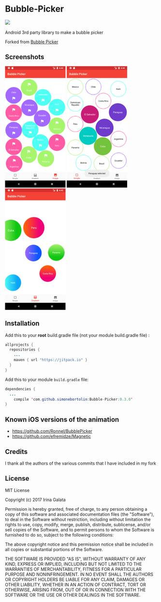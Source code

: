 # Bubble-Picker
[![](https://jitpack.io/v/simonebortolin/Bubble-Picker.svg)](https://jitpack.io/#simonebortolin/Bubble-Picker)

Android 3rd party library to make a bubble picker

Forked from [Bubble Picker](https://github.com/igalata/Bubble-Picker)

## Screenshots
<a href="https://github.com/simonebortolin/Bubble-Picker/blob/master/image_1.png"><img src="https://github.com/simonebortolin/Bubble-Picker/blob/master/image_1.png" alt="" width="200px"></a>
<a href="https://github.com/simonebortolin/Bubble-Picker/blob/master/image_2.png"><img src="https://github.com/simonebortolin/Bubble-Picker/blob/master/image_2.png" alt="" width="200px"></a>
<a href="https://github.com/simonebortolin/Bubble-Picker/blob/master/image_3.png"><img src="https://github.com/simonebortolin/Bubble-Picker/blob/master/image_3.png" alt="" width="200px"></a>


## Installation

Add this to your **root** build.gradle file (not your module build.gradle file) :
```java
allprojects {
  repositories {
    ...
    maven { url "https://jitpack.io" }
  }
}
```

Add this to your module `build.gradle` file:
```java
dependencies {
  ...
    compile 'com.github.simonebortolin:Bubble-Picker:0.3.0'
}
```

## Known iOS versions of the animation

* https://github.com/Ronnel/BubblePicker
* https://github.com/efremidze/Magnetic

## Credits


I thank all the authors of the various commits that I have included in my fork


## License

MIT License

Copyright (c) 2017 Irina Galata

Permission is hereby granted, free of charge, to any person obtaining a copy
of this software and associated documentation files (the "Software"), to deal
in the Software without restriction, including without limitation the rights
to use, copy, modify, merge, publish, distribute, sublicense, and/or sell
copies of the Software, and to permit persons to whom the Software is
furnished to do so, subject to the following conditions:

The above copyright notice and this permission notice shall be included in all
copies or substantial portions of the Software.

THE SOFTWARE IS PROVIDED "AS IS", WITHOUT WARRANTY OF ANY KIND, EXPRESS OR
IMPLIED, INCLUDING BUT NOT LIMITED TO THE WARRANTIES OF MERCHANTABILITY,
FITNESS FOR A PARTICULAR PURPOSE AND NONINFRINGEMENT. IN NO EVENT SHALL THE
AUTHORS OR COPYRIGHT HOLDERS BE LIABLE FOR ANY CLAIM, DAMAGES OR OTHER
LIABILITY, WHETHER IN AN ACTION OF CONTRACT, TORT OR OTHERWISE, ARISING FROM,
OUT OF OR IN CONNECTION WITH THE SOFTWARE OR THE USE OR OTHER DEALINGS IN THE
SOFTWARE.
